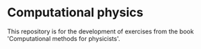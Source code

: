 # Computational physics

This repository is for the development of exercises from the book 'Computational methods for physicists'. 
